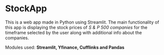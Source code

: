 # StockApp
This is a web app made in Python using Streamlit. The main functionality of this app is displaying the stock prices of *S & P 500 companies* for the timeframe selected by the user along with additional info about the companies.


Modules used: **Streamlit, Yfinance, Cufflinks and Pandas**

